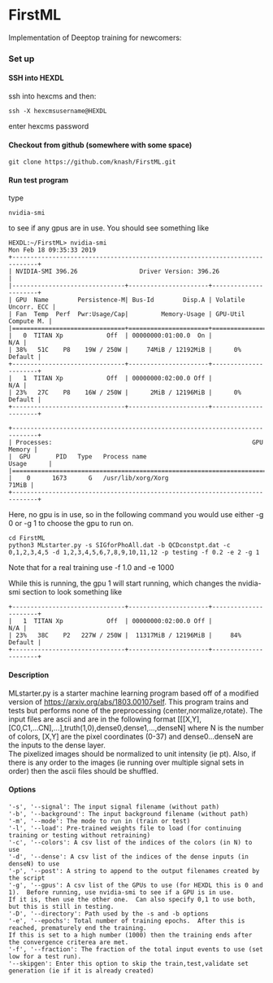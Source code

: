 # FirstML
Implementation of Deeptop training for newcomers:

### Set up
#### SSH into HEXDL
ssh into hexcms and then:
```
ssh -X hexcmsusername@HEXDL
```
enter hexcms password
#### Checkout from github (somewhere with some space)
```
git clone https://github.com/knash/FirstML.git
```
#### Run test program
type
```
nvidia-smi
```
to see if any gpus are in use.  You should see something like
```
HEXDL:~/FirstML> nvidia-smi
Mon Feb 18 09:35:33 2019       
+-----------------------------------------------------------------------------+
| NVIDIA-SMI 396.26                 Driver Version: 396.26                    |
|-------------------------------+----------------------+----------------------+
| GPU  Name        Persistence-M| Bus-Id        Disp.A | Volatile Uncorr. ECC |
| Fan  Temp  Perf  Pwr:Usage/Cap|         Memory-Usage | GPU-Util  Compute M. |
|===============================+======================+======================|
|   0  TITAN Xp            Off  | 00000000:01:00.0  On |                  N/A |
| 38%   51C    P8    19W / 250W |     74MiB / 12192MiB |      0%      Default |
+-------------------------------+----------------------+----------------------+
|   1  TITAN Xp            Off  | 00000000:02:00.0 Off |                  N/A |
| 23%   27C    P8    16W / 250W |      2MiB / 12196MiB |      0%      Default |
+-------------------------------+----------------------+----------------------+

+-----------------------------------------------------------------------------+
| Processes:                                                       GPU Memory |
|  GPU       PID   Type   Process name                             Usage      |
|=============================================================================|
|    0      1673      G   /usr/lib/xorg/Xorg                            71MiB |
+-----------------------------------------------------------------------------+
```
Here, no gpu is in use, so in the following command you would use either -g 0 or -g 1 to choose the gpu to run on.

```
cd FirstML
python3 MLstarter.py -s SIGforPhoAll.dat -b QCDconstpt.dat -c 0,1,2,3,4,5 -d 1,2,3,4,5,6,7,8,9,10,11,12 -p testing -f 0.2 -e 2 -g 1
```
Note that for a real training use -f 1.0 and -e 1000


While this is running, the gpu 1 will start running, which changes the nvidia-smi section to look something like

```
+-------------------------------+----------------------+----------------------+
|   1  TITAN Xp            Off  | 00000000:02:00.0 Off |                  N/A |
| 23%   38C    P2   227W / 250W |  11317MiB / 12196MiB |     84%      Default |
+-------------------------------+----------------------+----------------------+
```



#### Description
MLstarter.py is a starter machine learning program based off of a modified version of https://arxiv.org/abs/1803.00107self.
This program trains and tests but performs none of the preprocessing (center,normalize,rotate).
The input files are ascii and are in the following format [[[X,Y],[C0,C1,...CN],...],truth(1,0),dense0,dense1,...,denseN] where N is the number of colors, [X,Y] are the pixel coordinates (0-37) and dense0...denseN are the inputs to the dense layer.  
The pixelized images should be normalized to unit intensity (ie pt).  Also, if there is any order to the images (ie running over multiple signal sets in order) then the ascii files should be shuffled.

#### Options
```
'-s', '--signal': The input signal filename (without path)
'-b', '--background': The input background filename (without path)
'-m', '--mode': The mode to run in (train or test)
'-l', '--load': Pre-trained weights file to load (for continuing training or testing without retraining)
'-c', '--colors': A csv list of the indices of the colors (in N) to use
'-d', '--dense': A csv list of the indices of the dense inputs (in denseN) to use
'-p', '--post': A string to append to the output filenames created by the script
'-g', '--gpus': A csv list of the GPUs to use (for HEXDL this is 0 and 1).  Before running, use nvidia-smi to see if a GPU is in use.
If it is, then use the other one.  Can also specify 0,1 to use both, but this is still in testing.
'-D', '--directory': Path used by the -s and -b options
'-e', '--epochs': Total number of training epochs.  After this is reached, prematurely end the training.
If this is set to a high number (1000) then the training ends after the convergence criterea are met.
'-f', '--fraction': The fraction of the total input events to use (set low for a test run).
'--skipgen': Enter this option to skip the train,test,validate set generation (ie if it is already created)
```
